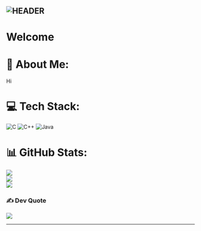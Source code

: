![HEADER](https://capsule-render.vercel.app/api?type=wave&color=gradient&customColorList=0,2,2,5,30&height=300&section=header&text=cbust4ma&fontSize=90&animation=fadeIn)
---
# Welcome

# 💫 About Me:
Hi

# 💻 Tech Stack:
![C](https://img.shields.io/badge/c-%2300599C.svg?style=for-the-badge&logo=c&logoColor=white) ![C++](https://img.shields.io/badge/c++-%2300599C.svg?style=for-the-badge&logo=c%2B%2B&logoColor=white) ![Java](https://img.shields.io/badge/java-%23ED8B00.svg?style=for-the-badge&logo=java&logoColor=white)
# 📊 GitHub Stats:
![](https://github-readme-stats.vercel.app/api?username=cbust4ma&theme=react&hide_border=false&include_all_commits=true&count_private=false)<br/>
![](https://github-readme-streak-stats.herokuapp.com/?user=cbust4ma&theme=react&hide_border=false)<br/>
![](https://github-readme-stats.vercel.app/api/top-langs/?username=cbust4ma&theme=react&hide_border=false&include_all_commits=true&count_private=false&layout=compact)

### ✍️ Dev Quote
![](https://quotes-github-readme.vercel.app/api?type=horizontal&theme=radical)

---
